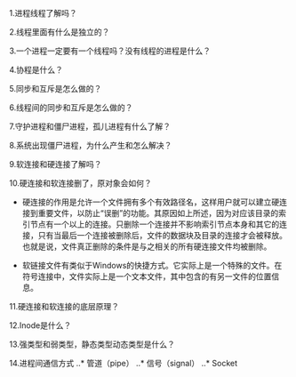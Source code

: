 1.进程线程了解吗？

2.线程里面有什么是独立的？

3.一个进程一定要有一个线程吗？没有线程的进程是什么？

4.协程是什么？

5.同步和互斥是怎么做的？

6.线程间的同步和互斥是怎么做的？

7.守护进程和僵尸进程，孤儿进程有什么了解？

8.系统出现僵尸进程，为什么产生和怎么解决？

9.软连接和硬连接了解吗？

10.硬连接和软连接删了，原对象会如何？

* 硬连接的作用是允许一个文件拥有多个有效路径名，这样用户就可以建立硬连接到重要文件，以防止“误删”的功能。其原因如上所述，因为对应该目录的索引节点有一个以上的连接。只删除一个连接并不影响索引节点本身和其它的连接，只有当最后一个连接被删除后，文件的数据块及目录的连接才会被释放。也就是说，文件真正删除的条件是与之相关的所有硬连接文件均被删除。

* 软链接文件有类似于Windows的快捷方式。它实际上是一个特殊的文件。在符号连接中，文件实际上是一个文本文件，其中包含的有另一文件的位置信息。

11.硬连接和软连接的底层原理？


12.Inode是什么？

13.强类型和弱类型，静态类型动态类型是什么？

14.进程间通信方式
..* 管道（pipe）
..* 信号（signal）
..* Socket


